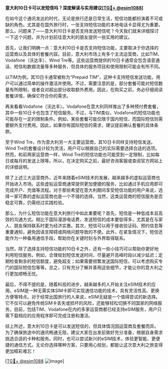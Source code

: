 **意大利10日卡可以发短信吗？深度解读与实用建议[[TG💪+ @esim1088](https://t.me/s/esim1088)]**

在如今这个通讯发达的时代，无论是旅行还是日常生活，短信功能都扮演着不可或缺的角色。尤其是在国外旅行时，一张支持短信功能的本地电话卡显得尤为重要。那么，问题来了——意大利10日卡是否支持发送短信呢？今天我们就来详细探讨一下这个问题，并为计划前往意大利的朋友提供一些实用的建议。

首先，让我们明确一点：意大利10日卡是否支持短信功能，主要取决于你选择的运营商以及具体的套餐内容。目前，意大利市场上有多个主流运营商，比如TIM、Vodafone（沃达丰）、Wind Tre等。这些运营商提供的10日卡通常会包含语音通话、短信和数据流量等多种服务，但具体的服务项目和使用限制可能会有所不同。

以TIM为例，其10日卡通常被称为“Prepaid TIM”，这种卡支持短信发送功能，用户可以通过简单的操作激活并使用。不过，需要注意的是，部分套餐可能对短信数量有所限制，或者会对超出部分收取额外费用。因此，在购买之前，务必仔细阅读套餐详情，确保它符合你的需求。

再来看看Vodafone（沃达丰）。Vodafone在意大利同样推出了多种预付费套餐，其中一些10日卡也包含了短信服务。不过，与TIM类似，Vodafone的短信功能也可能存在一定的限制条件。例如，某些套餐可能仅限于国内短信，而国际短信则需要额外支付费用。因此，如果你有国际短信的需求，建议提前确认套餐的具体条款。

至于Wind Tre，作为意大利另一大主要运营商，其10日卡同样支持短信发送。Wind Tre的套餐设计较为灵活，用户可以根据自己的实际需要选择合适的选项。然而，和前两家运营商一样，Wind Tre的短信功能也可能受到一定限制，比如每日或每月的发送上限等。所以，在决定购买之前，最好咨询客服或查阅官方网站上的详细说明。

除了上述三大运营商外，近年来随着eSIM技术的发展，越来越多的虚拟运营商也开始进入市场。这些虚拟运营商通常提供更加便捷的服务，比如通过手机应用即可完成开户、充值等流程。对于那些希望在意大利期间享受短信功能的用户来说，选择一家可靠的虚拟运营商也是一个不错的选择。当然，这类运营商的短信服务是否稳定可靠，仍需经过实践检验。

那么，为什么短信功能在意大利旅行中如此重要呢？首先，短信是一种低成本且高效的沟通方式。相比于国际漫游电话费，发送短信的成本要低得多，尤其是在与家人、朋友保持联系时更为经济实惠。其次，短信可以用于接收验证码、预约信息等重要通知，避免因语言障碍或网络问题导致的不便。此外，在紧急情况下，短信还能作为一种备用通信手段，帮助你在关键时刻与外界取得联系。

当然，除了选择支持短信功能的10日卡之外，还有一些小技巧可以帮助你更好地利用短信服务。例如，合理规划短信发送时间，尽量避开高峰时段以减少延迟；定期检查剩余的短信额度，避免超支；如果需要频繁发送国际短信，可以考虑购买专门的国际短信包等等。总之，只有充分了解并善用这些细节，才能让你的意大利之行更加顺畅无忧。

最后，不得不提的是，随着科技的进步，越来越多的人开始关注eSIM技术的应用。eSIM是一种无需实体SIM卡即可实现通信功能的技术，具有灵活性高、更换方便等特点。对于经常出国旅行的人来说，eSIM无疑是一个值得尝试的新选择。它不仅可以避免传统SIM卡丢失或损坏的风险，还能够轻松切换不同国家的网络服务。目前，包括TIM、Vodafone在内的多家运营商都已经支持eSIM服务，用户只需下载相应的应用程序即可完成注册和激活。

综上所述，意大利10日卡是可以发送短信的，但具体情况因运营商及套餐而异。为了确保旅途中的通讯畅通无阻，建议大家在出发前做好充分准备，根据自身需求挑选合适的卡种和服务。同时，也可以尝试新兴的eSIM技术，体验更智能、更便捷的通信方式。无论你选择哪种方案，只要用心规划，都能让这次意大利之旅变得更加精彩难忘！

[[TG💪+ @esim1088](https://t.me/s/esim1088) ![Image](https://i.postimg.cc/4NQfJmqS/Snipaste-2025-05-13-00-14-12.png)]